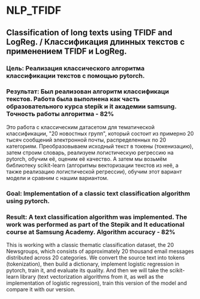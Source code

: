 # NLP_TFIDF
## Classification of long texts using TFIDF and LogReg. / Классификация длинных текстов с применением TFIDF и LogReg.

### Цель: Реализация классического алгоритма классификации текстов с помощью pytorch.

### Результат: Был реализован алгоритм классификаци текстов. Работа была выполнена как часть образовательного курса stepik и it академии samsung. Точность работы алгоритма - 82%

Это работа с классическим датасетом для тематической классификации, "20 новостных групп", который состоит из примерно 20 тысяч сообщений электронной почты, распределенных по 20 категориям. Преобразовываем исходный текст в токены (токенизацию), затем строим словарь, реализуем логистическую регрессию на pytorch, обучим её, оценим её качество. А затем мы возьмём библиотеку scikit-learn (алгоритмы векторизации текстов из неё, а также реализацию логистической регрессии), обучим этот вариант модели и сравним с нашим вариантом.

### Goal: Implementation of a classic text classification algorithm using pytorch.

### Result: A text classification algorithm was implemented. The work was performed as part of the Stepik and It educational course at Samsung Academy. Algorithm accuracy - 82%

This is working with a classic thematic classification dataset, the 20 Newsgroups, which consists of approximately 20 thousand email messages distributed across 20 categories. We convert the source text into tokens (tokenization), then build a dictionary, implement logistic regression in pytorch, train it, and evaluate its quality. And then we will take the scikit-learn library (text vectorization algorithms from it, as well as the implementation of logistic regression), train this version of the model and compare it with our version.
